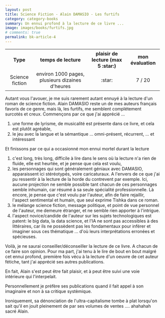 ```yaml
---
layout: post
title: Science Fiction - Alain DAMASIO - Les furtifs
category: category-books
summary: Un ennui profond à la lecture de ce livre ...  
image: images/books/furtifs.jpg
# comments: true
permalink: bk-article-4
---
```


<link rel="stylesheet" href="/assets/css/my-styles.css">


<table style='width:100%'>
<tr><th>Type</th><th>temps de lecture</th><th>plaisir de lecture (max 5 :star:)</th><th>mon évaluation</th></tr>
<tr><td style='text-align:center'>Science fiction</td><td style='text-align:center'>environ 1000 pages, plusieurs dizaines d'heures</td><td style='text-align:center'>:star:</td><td style='text-align:center'>7 / 20</td></tr>
</table>


Autant vous l'avouer, je me suis rarement autant ennuyé à la lecture d'un roman de science fiction. Alain DAMASIO reste un de mes auteurs français favoris de ce genre, mais là, les furtifs, me semblent complétement surcotés et creux. Commençons par ce que j'ai apprécié ...

1. une forme de lyrisme, de musicalité est présente dans ce livre, et cela est plutôt agréable,
1. le jeu avec la langue et la sémantique ... omni-présent, récurrent, ... et intéressant

Et finissons par ce qui a occasionné mon ennui mortel durant la lecture

1. c'est long, très long, difficile à lire dans le sens où la lecture n'a rien de fluide, elle est heurtée, et je pense que cela est voulu,
1. les personnages qui sont généralement géniaux avec DAMASIO, apparaissent ici stéréotypés, voire caricaturaux. A l'envers de ce que j'ai pu ressentir à la lecture de la horde du contrevent par exemple. Ici, aucune projection ne semble possible tant chacun de ces personnages semble inhumain, car résumé à sa seule spécialité professionnelle. Là encore, je pense que c'est voulu par l'auteur, afin de faire rejaillir, l'aspect sentimental et humain, que seul exprime Tishka dans ce roman. 
1. le mélange science fiction, message politique, et point de vue personnel de l'auteur, me demeure étranger, et ne semble rien apporter à l'intrigue. 
1. l'aspect novice/candide de l'auteur sur les sujets technologiques est patent: le big data, la data science, et l'IA ne sont pas accessibles à des littéraires, car ils ne possèdent pas les fondamentaux pour inférer et imaginer sous ces thématique ... d'où leurs interprétations erronées et spécieuses.


Voilà, je ne saurai conseiller/déconseiller la lecture de ce livre. A chacun de ce faire son opinion. Pour ma part, j'ai tenu à le lire de bout en bout malgré cet ennui profond, première fois vécu à la lecture d'un oeuvre de cet auteur fétiche, tant j'ai apprécié ses autres publications. 

En fait, Alain s'est peut être fait plaisir, et à peut être suivi une voie intérieure qui l'interpelait. 

Personnellement je préfère ses publications quand il fait appel à son imaginaire et non à sa critique systèmique. 

Ironiquement, sa dénonciation de l'ultra-capitalisme tombe à plat lorsqu'on sait qu'il en jouit pleinement de par ses volumes de ventes .... ahahahah sacré Alain. 



